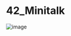 # 42_Minitalk

![image](https://user-images.githubusercontent.com/43358672/187538269-2b2d5f21-285e-4c1e-b5f6-67d6e03809d9.png)
